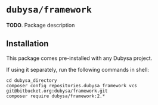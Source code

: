 # `dubysa/framework` #

**TODO**. Package description

## Installation ##

This package comes pre-installed with any Dubysa project.

If using it separately, run the following commands in shell:

    cd dubysa_directory
    composer config repositories.dubysa_framework vcs git@bitbucket.org:dubysa/framework.git
    composer require dubysa/framework:2.*
